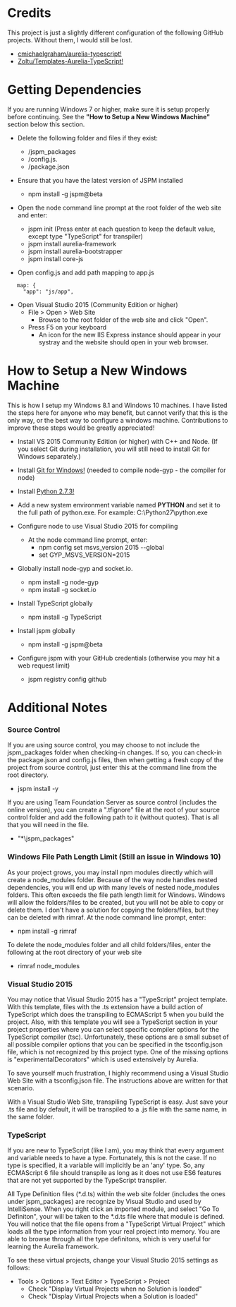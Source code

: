﻿# Credits

This project is just a slightly different configuration of the following GitHub projects. Without them, I would still be lost.
* [cmichaelgraham/aurelia-typescript!](https://github.com/cmichaelgraham/aurelia-typescript)
* [Zoltu/Templates-Aurelia-TypeScript!](https://github.com/Zoltu/Templates-Aurelia-TypeScript)

# Getting Dependencies

If you are running Windows 7 or higher, make sure it is setup properly before continuing. See the **"How to Setup a New Windows Machine"** section below this section.

* Delete the following folder and files if they exist:
  * /jspm_packages
  * /config.js.
  * /package.json

* Ensure that you have the latest version of JSPM installed
  * npm install -g jspm@beta
  
* Open the node command line prompt at the root folder of the web site and enter:
  * jspm init (Press enter at each question to keep the default value, except type "TypeScript" for transpiler)
  * jspm install aurelia-framework
  * jspm install aurelia-bootstrapper
  * jspm install core-js

* Open config.js and add path mapping to app.js
```
   map: {
     "app": "js/app",
```

* Open Visual Studio 2015 (Community Edition or higher)
  * File > Open > Web Site
    * Browse to the root folder of the web site and click "Open".
  * Press F5 on your keyboard
    * An icon for the new IIS Express instance should appear in your systray
	  and the website should open in your web browser.

# How to Setup a New Windows Machine

This is how I setup my Windows 8.1 and Windows 10 machines. I have listed the steps here for anyone who may benefit, but cannot verify that this is the only way, or the best way to configure a windows machine. Contributions to improve these steps would be greatly appreciated!

* Install VS 2015 Community Edition (or higher) with C++ and Node. (If you select Git during installation, you will still need to install Git for Windows separately.)

* Install [Git for Windows!](https://git-scm.com/download/win) (needed to compile node-gyp - the compiler for node)

* Install [Python 2.7.3!](https://www.python.org/download/releases/2.7.3/)

* Add a new system environment variable named **PYTHON** and set it to the full path of python.exe. For example: C:\Python27\python.exe

* Configure node to use Visual Studio 2015 for compiling
  * At the node command line prompt, enter:
    * npm config set msvs_version 2015 --global
    * set GYP_MSVS_VERSION=2015

* Globally install node-gyp and socket.io.
  * npm install -g node-gyp
  * npm install -g socket.io

* Install TypeScript globally
  * npm install -g TypeScript

* Install jspm globally
  * npm install -g jspm@beta

* Configure jspm with your GitHub credentials (otherwise you may hit a web request limit)
  * jspm registry config github

# Additional Notes

### Source Control

  If you are using source control, you may choose to not include the jspm_packages folder when checking-in changes. If so, you can check-in the package.json and config.js files, then when getting a fresh copy of the project from source control, just enter this at the command line from the root directory.

  * jspm install -y

  If you are using Team Foundation Server as source control (includes the online version), you can create a ".tfignore" file at the root of your source control folder and add the following path to it (without quotes). That is all that you will need in the file.

  * "\*\jspm_packages"

### Windows File Path Length Limit (Still an issue in Windows 10)

  As your project grows, you may install npm modules directly which will create a node_modules folder. Because of the way node handles nested dependencies, you will end up with many levels of nested node_modules folders. This often exceeds the file path length limit for Windows. Windows will allow the folders/files to be created, but you will not be able to copy or delete them. I don't have a solution for copying the folders/files, but they can be deleted with rimraf. At the node command line prompt, enter:

  * npm install -g rimraf

  To delete the node_modules folder and all child folders/files, enter the following at the root directory of your web site

  * rimraf node_modules

### Visual Studio 2015

  You may notice that Visual Studio 2015 has a "TypeScript" project template. With this template, files with the .ts extension have a build action of TypeScript which does the transpiling to ECMAScript 5 when you build the project. Also, with this template you will see a TypeScript section in your project properties where you can select specific compiler options for the TypeScript compiler (tsc). Unfortunately, these options are a small subset of all possible compiler options that you can be specified in the tsconfig.json file, which is not recognized by this project type. One of the missing options is "experimentalDecorators" which is used extensively by Aurelia.

  To save yourself much frustration, I highly recommend using a Visual Studio Web Site with a tsconfig.json file. The instructions above are written for that scenario.

  With a Visual Studio Web Site, transpiling TypeScript is easy. Just save your .ts file and by default, it will be transpiled to a .js file with the same name, in the same folder.

### TypeScript

  If you are new to TypeScript (like I am), you may think that every argument and variable needs to have a type. Fortunately, this is not the case. If no type is specified, it 
  a variable will implicitly be an 'any' type. So, any ECMAScript 6 file should transpile as long as it does not use ES6 features that are not yet supported by the TypeScript transpiler.

  All Type Definition files (*.d.ts) within the web site folder (includes the ones under jspm_packages) are recognize by Visual Studio and used by IntelliSense. When you right click an imported module, and select "Go To Definiton", your will be taken to the *.d.ts file where that module is defined. You will notice that the file opens from a "TypeScript Virtual Project" which loads all the type information from your real project into memory. You are able to browse through all the type definitons,
  which is very useful for learning the Aurelia framework.
  
  To see these virtual projects, change your Visual Studio 2015 settings as follows:

  * Tools > Options > Text Editor > TypeScript > Project
    * Check "Display Virtual Projects when no Solution is loaded"
    * Check "Display Virtual Projects when a Solution is loaded"

